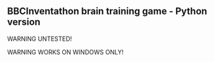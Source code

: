 ## BBCInventathon brain training game - Python version

WARNING UNTESTED!

WARNING WORKS ON WINDOWS ONLY!
